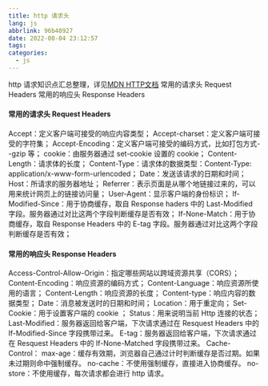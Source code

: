 ```yaml
---
title: http 请求头
lang: js
abbrlink: 96b40927
date: 2022-08-04 23:12:57
tags:
categories:
  - js
---
```


http 请求知识点汇总整理，详见[MDN HTTP文档](https://developer.mozilla.org/zh-CN/docs/Web/HTTP/Headers)
常用的请求头 Request Headers
常用的响应头 Response Headers
<!--more-->

#### 常用的请求头 Request Headers
Accept：定义客户端可接受的响应内容类型；
Accept-charset：定义客户端可接受的字符集；
Accept-Encoding：定义客户端可接受的编码方式，比如打包方式--gzip 等；
cookie：由服务器通过 set-cookie 设置的 cookie；
Content-Length：请求体的长度；
Content-Type：请求体的数据类型：Content-Type: application/x-www-form-urlencoded；
Date：发送该请求的日期和时间；
Host：所请求的服务器地址；
Referrer：表示页面是从哪个地链接过来的，可以用来统计网页上的链接访问量；
User-Agent：显示客户端的身份标识；
If-Modified-Since：用于协商缓存，取自 Response haders 中的 Last-Modified 字段。服务器通过对比这两个字段判断缓存是否有效；
If-None-Match：用于协商缓存，取自 Response Headers 中的 E-tag 字段。服务器通过对比这两个字段判断缓存是否有效；


#### 常用的响应头 Response Headers
Access-Control-Allow-Origin：指定哪些网站以跨域资源共享（CORS）；
Content-Encoding：响应资源的编码方式；
Content-Language：响应资源所使用的语言；
Content-Length：响应资源的长度；
Content-type：响应内容的数据类型；
Date：消息被发送时的日期和时间；
Location：用于重定向；
Set-Cookie：用于设置客户端的 cookie ；
Status：用来说明当前 Http 连接的状态；
Last-Modified：服务器返回给客户端，下次请求通过在 Resquest Headers 中的 If-Modified-Since 字段携带过来。
E-tag：服务器返回给客户端，下次请求通过在 Resquest Headers 中的 If-None-Matched 字段携带过来。
Cache-Control：
    max-age：缓存有效期，浏览器自己通过计时判断缓存是否过期。如果未过期则命中强制缓存。
    no-cache：不使用强制缓存，直接进入协商缓存。
    no-store：不使用缓存，每次请求都会进行 http 请求。
